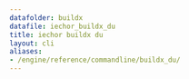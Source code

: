 ```yaml
---
datafolder: buildx
datafile: iechor_buildx_du
title: iechor buildx du
layout: cli
aliases:
- /engine/reference/commandline/buildx_du/
---
```


<!--
This page is automatically generated from iEchor's source code. If you want to
suggest a change to the text that appears here, open a ticket or pull request
in the source repository on GitHub:

https://github.com/iechor/buildx
-->
